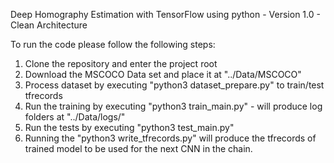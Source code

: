 Deep Homography Estimation with TensorFlow using python - Version 1.0 - Clean Architecture

To run the code please follow the following steps:
1. Clone the repository and enter the project root
2. Download the MSCOCO Data set and place it at "../Data/MSCOCO"
3. Process dataset by executing "python3 dataset_prepare.py" to train/test tfrecords
4. Run the training by executing "python3 train_main.py" - will produce log folders at "../Data/logs/"
5. Run the tests by executing "python3 test_main.py"
6. Running the "python3 write_tfrecords.py" will produce the tfrecords of trained model to be used for the next CNN in the chain.
